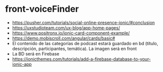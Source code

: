 # front-voiceFinder

- https://pusher.com/tutorials/social-online-presence-ionic/#conclusion
- https://uxstudioteam.com/ux-blog/app-home-pages/
- https://www.positronx.io/ionic-card-component-example/
- https://demo.mobiscroll.com/angular/cards/basic#
- El contenido de las categorías de podcast estará guardado en bd (título, descripción, participantes, temática). La imagen será en front
- La BD será en Firebase
- https://ionicthemes.com/tutorials/add-a-firebase-database-to-your-ionic-app
